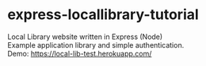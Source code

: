 # express-locallibrary-tutorial  
Local Library website written in Express (Node)  
Example application library and simple authentication.  
Demo: https://local-lib-test.herokuapp.com/  
